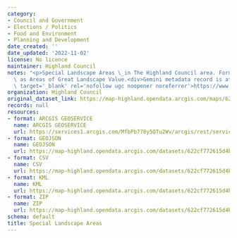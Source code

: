 ```yaml
---
category:
- Council and Government
- Elections / Politics
- Food and Environment
- Planning and Development
date_created: ''
date_updated: '2022-11-02'
license: No licence
maintainer: Highland Council
notes: "<p>Special Landscape Areas \_in The Highland Council area. Formerly known\
  \ as Areas of Great Landscape Value.<div>Gemini metadata record is at\_<a href='https://www.spatialdata.gov.scot/geonetwork/srv/eng/catalog.search#/metadata/f2f5ba6d-6b1e-479b-91fc-bca7f90fa7df'\
  \ target='_blank' rel='nofollow ugc noopener noreferrer'>https://www.spatialdata.gov.scot/geonetwork/srv/eng/catalog.search#/metadata/f2f5ba6d-6b1e-479b-91fc-bca7f90fa7df</a></div></p>"
organization: Highland Council
original_dataset_link: https://map-highland.opendata.arcgis.com/maps/622cf772615d4b4eba10f5d36d877260_0
records: null
resources:
- format: ARCGIS GEOSERVICE
  name: ARCGIS GEOSERVICE
  url: https://services1.arcgis.com/MfbPb778y5QTu2Wv/arcgis/rest/services/SpecialLandscapeAreas/FeatureServer/0
- format: GEOJSON
  name: GEOJSON
  url: https://map-highland.opendata.arcgis.com/datasets/622cf772615d4b4eba10f5d36d877260_0.geojson?outSR=%7B%22latestWkid%22%3A27700%2C%22wkid%22%3A27700%7D
- format: CSV
  name: CSV
  url: https://map-highland.opendata.arcgis.com/datasets/622cf772615d4b4eba10f5d36d877260_0.csv?outSR=%7B%22latestWkid%22%3A27700%2C%22wkid%22%3A27700%7D
- format: KML
  name: KML
  url: https://map-highland.opendata.arcgis.com/datasets/622cf772615d4b4eba10f5d36d877260_0.kml?outSR=%7B%22latestWkid%22%3A27700%2C%22wkid%22%3A27700%7D
- format: ZIP
  name: ZIP
  url: https://map-highland.opendata.arcgis.com/datasets/622cf772615d4b4eba10f5d36d877260_0.zip?outSR=%7B%22latestWkid%22%3A27700%2C%22wkid%22%3A27700%7D
schema: default
title: Special Landscape Areas
---
```

